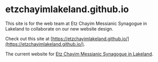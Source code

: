 # etzchayimlakeland.github.io

This site is for the web team at Etz Chayim Messianic Synagogue in Lakeland to collaborate on our new website design.

Check out this site at [https://etzchayimlakeland.github.io/](https://etzchayimlakeland.github.io/).

The current website for [Etz Chayim Messianic Synagogue in Lakeland](https://www.myetzchayim.org/).

